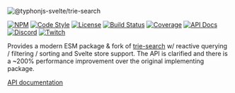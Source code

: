 ![@typhonjs-svelte/trie-search](https://i.imgur.com/bewjvM6.jpg)

[![NPM](https://img.shields.io/npm/v/@typhonjs-svelte/trie-search.svg?label=npm)](https://www.npmjs.com/package/@typhonjs-svelte/trie-search)
[![Code Style](https://img.shields.io/badge/code%20style-allman-yellowgreen.svg?style=flat)](https://en.wikipedia.org/wiki/Indent_style#Allman_style)
[![License](https://img.shields.io/badge/license-MPLv2-yellowgreen.svg?style=flat)](https://github.com/typhonjs-svelte/trie-search/blob/main/LICENSE)
[![Build Status](https://github.com/typhonjs-svelte/trie-search/workflows/CI/CD/badge.svg)](#)
[![Coverage](https://img.shields.io/codecov/c/github/typhonjs-svelte/trie-search.svg)](https://codecov.io/github/typhonjs-svelte/trie-search)
[![API Docs](https://img.shields.io/badge/API%20Documentation-476ff0)](https://typhonjs-svelte.github.io/trie-search/)
[![Discord](https://img.shields.io/discord/737953117999726592?label=TyphonJS%20Discord)](https://typhonjs.io/discord/)
[![Twitch](https://img.shields.io/twitch/status/typhonrt?style=social)](https://www.twitch.tv/typhonrt)

Provides a modern ESM package & fork of [trie-search](https://github.com/joshjung/trie-search/tree/master) w/ reactive querying / filtering / sorting and Svelte store 
support. The API is clarified and there is a ~200% performance improvement over the original implementing package.

[API documentation](https://typhonjs-svelte.github.io/trie-search/)
